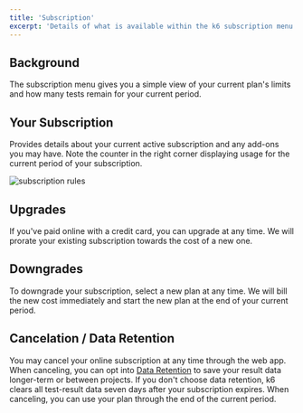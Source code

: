 ```yaml
---
title: 'Subscription'
excerpt: 'Details of what is available within the k6 subscription menu'
---
```


## Background

The subscription menu gives you a simple view of your current plan's limits and how many tests remain for your current period.

## Your Subscription

Provides details about your current active subscription and any add-ons you may have. Note the counter in the right corner displaying usage for the current period of your subscription.

![subscription rules](images/02-Subscription/subscription.png)

## Upgrades

If you've paid online with a credit card, you can upgrade at any time. We will prorate your existing subscription towards the cost of a new one.

## Downgrades

To downgrade your subscription, select a new plan at any time. We will bill the new cost immediately and start the new plan at the end of your current period.

## Cancelation / Data Retention

You may cancel your online subscription at any time through the web app. When canceling, you can opt into [Data Retention](/cloud/billing-user-menu/data-retention) to save your result data longer-term or between projects. If you don't choose data retention, k6 clears all test-result data seven days after your subscription expires. When canceling, you can use your plan through the end of the current period.
